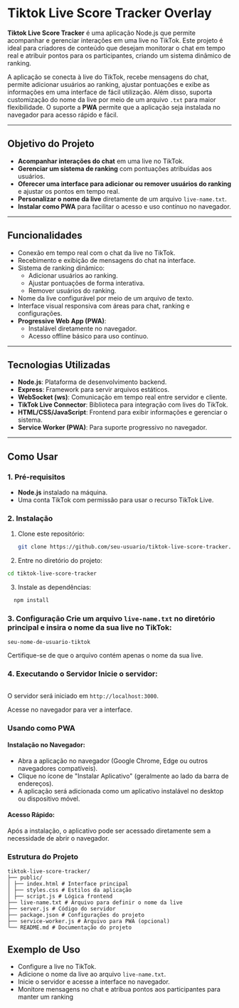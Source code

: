 # Tiktok Live Score Tracker Overlay

**Tiktok Live Score Tracker** é uma aplicação Node.js que permite acompanhar e gerenciar interações em uma live no TikTok. Este projeto é ideal para criadores de conteúdo que desejam monitorar o chat em tempo real e atribuir pontos para os participantes, criando um sistema dinâmico de ranking.

A aplicação se conecta à live do TikTok, recebe mensagens do chat, permite adicionar usuários ao ranking, ajustar pontuações e exibe as informações em uma interface de fácil utilização. Além disso, suporta customização do nome da live por meio de um arquivo `.txt` para maior flexibilidade. O suporte a **PWA** permite que a aplicação seja instalada no navegador para acesso rápido e fácil.

---

## Objetivo do Projeto

- **Acompanhar interações do chat** em uma live no TikTok.
- **Gerenciar um sistema de ranking** com pontuações atribuídas aos usuários.
- **Oferecer uma interface para adicionar ou remover usuários do ranking** e ajustar os pontos em tempo real.
- **Personalizar o nome da live** diretamente de um arquivo `live-name.txt`.
- **Instalar como PWA** para facilitar o acesso e uso contínuo no navegador.

---

## Funcionalidades

- Conexão em tempo real com o chat da live no TikTok.
- Recebimento e exibição de mensagens do chat na interface.
- Sistema de ranking dinâmico:
  - Adicionar usuários ao ranking.
  - Ajustar pontuações de forma interativa.
  - Remover usuários do ranking.
- Nome da live configurável por meio de um arquivo de texto.
- Interface visual responsiva com áreas para chat, ranking e configurações.
- **Progressive Web App (PWA)**:
  - Instalável diretamente no navegador.
  - Acesso offline básico para uso contínuo.

---

## Tecnologias Utilizadas

- **Node.js**: Plataforma de desenvolvimento backend.
- **Express**: Framework para servir arquivos estáticos.
- **WebSocket (ws)**: Comunicação em tempo real entre servidor e cliente.
- **TikTok Live Connector**: Biblioteca para integração com lives do TikTok.
- **HTML/CSS/JavaScript**: Frontend para exibir informações e gerenciar o sistema.
- **Service Worker (PWA)**: Para suporte progressivo no navegador.

---

## Como Usar

### 1. Pré-requisitos

- **Node.js** instalado na máquina.
- Uma conta TikTok com permissão para usar o recurso TikTok Live.

### 2. Instalação

1. Clone este repositório:
   ```bash
   git clone https://github.com/seu-usuario/tiktok-live-score-tracker.git
   ```
2. Entre no diretório do projeto:

  ```bash
  cd tiktok-live-score-tracker
  ```
3. Instale as dependências:
  ```bash
    npm install
  ```
### 3. Configuração Crie um arquivo `live-name.txt` no diretório principal e insira o nome da sua live no TikTok: 
`seu-nome-de-usuario-tiktok` 

Certifique-se de que o arquivo contém apenas o nome da sua live. 

### 4. Executando o Servidor Inicie o servidor:

```bash npm start
```

O servidor será iniciado em `http://localhost:3000`.

Acesse no navegador para ver a interface.

### Usando como PWA

#### Instalação no Navegador:

- Abra a aplicação no navegador (Google Chrome, Edge ou outros navegadores compatíveis).
- Clique no ícone de "Instalar Aplicativo" (geralmente ao lado da barra de endereços).
- A aplicação será adicionada como um aplicativo instalável no desktop ou dispositivo móvel.

#### Acesso Rápido:

Após a instalação, o aplicativo pode ser acessado diretamente sem a necessidade de abrir o navegador.

### Estrutura do Projeto
```
tiktok-live-score-tracker/
├── public/
│ ├── index.html # Interface principal
│ ├── styles.css # Estilos da aplicação
│ ├── script.js # Lógica frontend
├── live-name.txt # Arquivo para definir o nome da live
├── server.js # Código do servidor
├── package.json # Configurações do projeto
├── service-worker.js # Arquivo para PWA (opcional)
└── README.md # Documentação do projeto
```
## Exemplo de Uso 
- Configure a live no TikTok.
- Adicione o nome da live ao arquivo `live-name.txt`.
- Inicie o servidor e acesse a interface no navegador.
- Monitore mensagens no chat e atribua pontos aos participantes para manter um ranking


